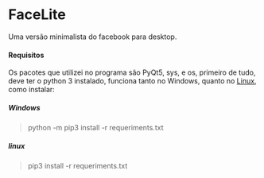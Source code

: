 # FaceLite
Uma versão minimalista do facebook para desktop.


#### Requisitos

Os pacotes que utilizei no programa são PyQt5, sys, e os, primeiro de tudo, deve ter o python 3 instalado, funciona tanto no Windows, quanto no [Linux](https://python.org.br/instalacao-linux/), como instalar:

##### Windows
> python -m pip3 install -r requeriments.txt

##### linux
> pip3 install -r requeriments.txt
